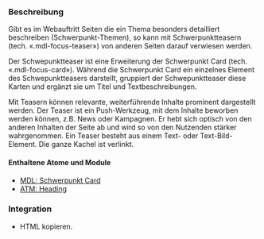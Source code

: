 ### Beschreibung
Gibt es im Webauftritt Seiten die ein Thema besonders detailliert beschreiben (Schwerpunkt-Themen), so kann mit Schwerpunktteasern (tech. «.mdl-focus-teaser») von anderen Seiten darauf verwiesen werden. 
 
Der Schwepunktteaser ist eine Erweiterung der Schwerpunkt Card (tech. «.mdl-focus-card»). Während die Schwerpunkt Card ein einzelnes Element des Schwepunktteasers darstellt, gruppiert der Schwepunktteaser diese Karten und ergänzt sie um Titel und Textbeschreibungen.
 
Mit Teasern können relevante, weiterführende Inhalte prominent dargestellt werden. Der Teaser ist ein Push-Werkzeug, mit dem Inhalte beworben werden können, z.B. News oder Kampagnen. Er hebt sich optisch von den anderen Inhalten der Seite ab und wird so von den Nutzenden stärker wahrgenommen. Ein Teaser besteht aus einem Text- oder Text-Bild-Element. Die ganze Kachel ist verlinkt.
 
#### Enthaltene Atome und Module
* <a href="../focus_card/focus_card.html">MDL: Schwerpunkt Card</a>
* <a href="../../atoms/headings/headings.html">ATM: Heading</a> 


### Integration

* HTML kopieren.
